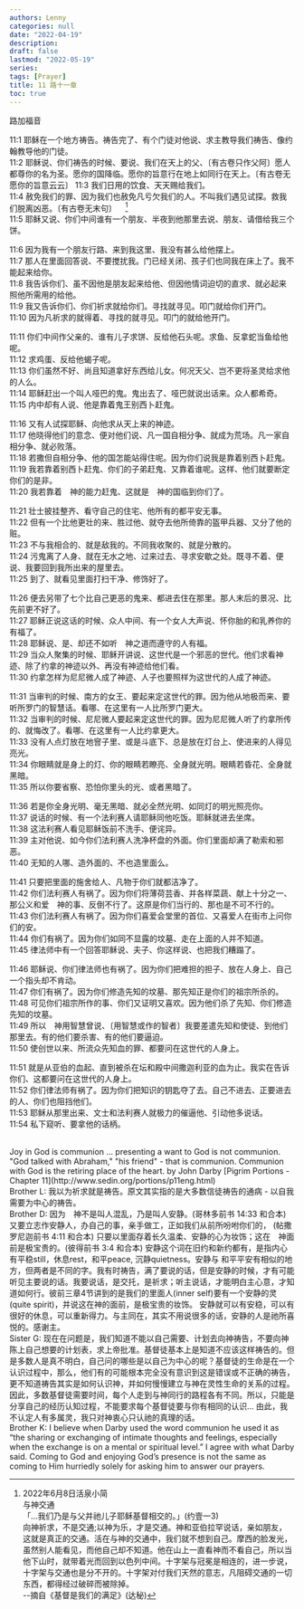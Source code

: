 ```yaml
---
authors: Lenny 
categories: null
date: "2022-04-19"
description: 
draft: false
lastmod: "2022-05-19"
series: 
tags: [Prayer]
title: 11 路十一章
toc: true
---
```

路加福音
<!--more-->

11:1 耶稣在一个地方祷告。祷告完了、有个门徒对他说、求主教导我们祷告、像约翰教导他的门徒。  
11:2 耶稣说、你们祷告的时候、要说、我们在天上的父、〔有古卷只作父阿〕愿人都尊你的名为圣。愿你的国降临。愿你的旨意行在地上如同行在天上。〔有古卷无愿你的旨意云云〕
11:3 我们日用的饮食、天天赐给我们。  
11:4 赦免我们的罪、因为我们也赦免凡亏欠我们的人。不叫我们遇见试探。救我们脱离凶恶。〔有古卷无末句〕&nbsp; &nbsp; [^1]  
11:5 耶稣又说、你们中间谁有一个朋友、半夜到他那里去说、朋友、请借给我三个饼。  

11:6 因为我有一个朋友行路、来到我这里、我没有甚么给他摆上。  
11:7 那人在里面回答说、不要搅扰我。门已经关闭、孩子们也同我在床上了。我不能起来给你。  
11:8 我告诉你们、虽不因他是朋友起来给他、但因他情词迫切的直求、就必起来照他所需用的给他。  
11:9 我又告诉你们、你们祈求就给你们。寻找就寻见。叩门就给你们开门。  
11:10 因为凡祈求的就得着、寻找的就寻见。叩门的就给他开门。  

11:11 你们中间作父亲的、谁有儿子求饼、反给他石头呢。求鱼、反拿蛇当鱼给他呢。  
11:12 求鸡蛋、反给他蝎子呢。  
11:13 你们虽然不好、尚且知道拿好东西给儿女。何况天父、岂不更将圣灵给求他的人么。  
11:14 耶稣赶出一个叫人哑巴的鬼。鬼出去了、哑巴就说出话来。众人都希奇。  
11:15 内中却有人说、他是靠着鬼王别西卜赶鬼。  

11:16 又有人试探耶稣、向他求从天上来的神迹。  
11:17 他晓得他们的意念、便对他们说、凡一国自相分争、就成为荒场。凡一家自相分争、就必败落。  
11:18 若撒但自相分争、他的国怎能站得住呢。因为你们说我是靠着别西卜赶鬼。  
11:19 我若靠着别西卜赶鬼、你们的子弟赶鬼、又靠着谁呢。这样、他们就要断定你们的是非。  
11:20 我若靠着　神的能力赶鬼、这就是　神的国临到你们了。  

11:21 壮士披挂整齐、看守自己的住宅、他所有的都平安无事。  
11:22 但有一个比他更壮的来、胜过他、就夺去他所倚靠的盔甲兵器、又分了他的赃。  
11:23 不与我相合的、就是敌我的。不同我收聚的、就是分散的。  
11:24 污鬼离了人身、就在无水之地、过来过去、寻求安歇之处。既寻不着、便说、我要回到我所出来的屋里去。  
11:25 到了、就看见里面打扫干净、修饰好了。  

11:26 便去另带了七个比自己更恶的鬼来、都进去住在那里。那人末后的景况、比先前更不好了。  
11:27 耶稣正说这话的时候、众人中间、有一个女人大声说、怀你胎的和乳养你的有福了。  
11:28 耶稣说、是、却还不如听　神之道而遵守的人有福。  
11:29 当众人聚集的时候、耶稣开讲说、这世代是一个邪恶的世代。他们求看神迹、除了约拿的神迹以外、再没有神迹给他们看。  
11:30 约拿怎样为尼尼微人成了神迹、人子也要照样为这世代的人成了神迹。  

11:31 当审判的时候、南方的女王、要起来定这世代的罪。因为他从地极而来、要听所罗门的智慧话。看哪、在这里有一人比所罗门更大。  
11:32 当审判的时候、尼尼微人要起来定这世代的罪。因为尼尼微人听了约拿所传的、就悔改了。看哪、在这里有一人比约拿更大。  
11:33 没有人点灯放在地窨子里、或是斗底下、总是放在灯台上、使进来的人得见亮光。  
11:34 你眼睛就是身上的灯、你的眼睛若瞭亮、全身就光明。眼睛若昏花、全身就黑暗。  
11:35 所以你要省察、恐怕你里头的光、或者黑暗了。  

11:36 若是你全身光明、毫无黑暗、就必全然光明、如同灯的明光照亮你。  
11:37 说话的时候、有一个法利赛人请耶稣同他吃饭。耶稣就进去坐席。  
11:38 这法利赛人看见耶稣饭前不洗手、便诧异。  
11:39 主对他说、如今你们法利赛人洗净杯盘的外面。你们里面却满了勒索和邪恶。  
11:40 无知的人哪、造外面的、不也造里面么。  

11:41 只要把里面的施舍给人、凡物于你们就都洁净了。  
11:42 你们法利赛人有祸了。因为你们将薄荷芸香、并各样菜蔬、献上十分之一、那公义和爱　神的事、反倒不行了。这原是你们当行的、那也是不可不行的。  
11:43 你们法利赛人有祸了。因为你们喜爱会堂里的首位、又喜爱人在街市上问你们的安。  
11:44 你们有祸了。因为你们如同不显露的坟墓、走在上面的人并不知道。  
11:45 律法师中有一个回答耶稣说、夫子、你这样说、也把我们糟蹋了。  

11:46 耶稣说、你们律法师也有祸了。因为你们把难担的担子、放在人身上、自己一个指头却不肯动。  
11:47 你们有祸了。因为你们修造先知的坟墓、那先知正是你们的祖宗所杀的。  
11:48 可见你们祖宗所作的事、你们又证明又喜欢。因为他们杀了先知、你们修造先知的坟墓。  
11:49 所以　神用智慧曾说、〔用智慧或作的智者〕我要差遣先知和使徒、到他们那里去。有的他们要杀害、有的他们要逼迫。  
11:50 使创世以来、所流众先知血的罪、都要问在这世代的人身上。  

11:51 就是从亚伯的血起、直到被杀在坛和殿中间撒迦利亚的血为止。我实在告诉你们、这都要问在这世代的人身上。  
11:52 你们律法师有祸了。因为你们把知识的钥匙夺了去。自己不进去、正要进去的人、你们也阻挡他们。  
11:53 耶稣从那里出来、文士和法利赛人就极力的催逼他、引动他多说话。  
11:54 私下窥听、要拿他的话柄。 

[^1]: 2022年6月8日活泉小简  
与神交通  
「…我们乃是与父并祂儿子耶稣基督相交的。」(约壹一3)  
向神祈求，不是交通;以神为乐，才是交通。神和亚伯拉罕说话，亲如朋友，这就是真正的交通。活在与神的交通中，我们就不想到自己。摩西的脸发光，虽然别人能看见，而他自己却不知道。他在山上一直看神而不看自己，所以当他下山时，就带着光而回到以色列中间。十字架与冠冕是相连的，进一步说，十字架与交通也是分不开的。十字架对付我们天然的意志，凡阻碍交通的一切东西，都得经过破碎而被除掉。  
--摘自《基督是我们的满足》(达秘)  
<br>
Joy in God is communion … presenting a want to God is not communion.  
"God talked with Abraham," "his friend" - that is communion.  
Communion with God is the retiring place of the heart.  
by John Darby [Pigrim Portions - Chapter 11](http://www.sedin.org/portions/p11eng.html)  
<br>
Brother L: 我以为祈求就是祷告。原文其实指的是大多数信徒祷告的通病 - 以自我需要为中心的祷告。  
<br>
Brother D: 因为　神不是叫人混乱，乃是叫人安静。(哥林多前书 14:33 和合本)  
又要立志作安静人，办自己的事，亲手做工，正如我们从前所吩咐你们的， (帖撒罗尼迦前书 4:11 和合本)  
只要以里面存着长久温柔、安静的心为妆饰；这在　神面前是极宝贵的。(彼得前书 3:4 和合本)  
安静这个词在旧约和新约都有，是指内心有平稳still，休息rest，和平peace, 沉静quietness。安静与 和平平安有相似的地方，但两者是不同的字。我有时祷告，满了要说的话，但是安静的时候，才有可能听见主要说的话。我要说话，是交托，是祈求；听主说话，才能明白主心意，才知道如何行。彼前三章4节讲到的是我们的里面人(inner self)要有一个安静的灵(quite spirit)，并说这在神的面前，是极宝贵的妆饰。  
安静就可以有安稳，可以有很好的休息，可以重新得力。与主同在，其实不用说很多的话，安静的人是祂所喜悦的。感谢主。  
<br>
Sister G: 现在在问题是，我们知道不能以自己需要、计划去向神祷告，不要向神陈上自己想要的计划表，求上帝批准。基督徒基本上是知道不应该这样祷告的。但是多数人是真不明白，自己问的哪些是以自己为中心的呢？基督徒的生命是在一个认识过程中，那么，他们有的可能根本完全没有意识到这是错误或不正确的祷告，更不知道祷告其实是如何认识神，并如何慢慢建立与神在灵性生命的关系的过程。因此，多数基督徒需要时间，每个人走到与神同行的路程各有不同。所以，只能是分享自己的经历认知过程，不能要求每个基督徒要与你有相同的认识… 由此，我不认定人有多属灵，我只对神衷心只认祂的真理的话。
<br>
Brother K:  I believe when Darby used the word communion he used it as “the sharing or exchanging of intimate thoughts and feelings, especially when the exchange is on a mental or spiritual level.” I agree with what Darby said. Coming to God and enjoying God’s presence is not the same as coming to Him hurriedly solely for asking him to answer our prayers.  